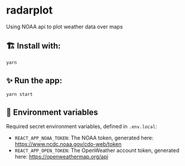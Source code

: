 # radarplot

Using NOAA api to plot weather data over maps

## 🏗️ Install with:

`yarn`

## ✨ Run the app:

`yarn start`

## 📝 Environment variables

Required secret environment variables, defined in `.env.local`:
- `REACT_APP_NOAA_TOKEN`: The NOAA token, generated here: https://www.ncdc.noaa.gov/cdo-web/token
- `REACT_APP_OPEN_TOKEN`: The OpenWeather account token, generated here: https://openweathermap.org/api